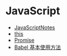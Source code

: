 # JavaScript

- [JavaScriptNotes](./JavaScriptNotes.md)
- [this](./this.md)
- [Promise](./promise.md)
- [Babel 基本使用方法](./Babel%20基本使用方法.md)

